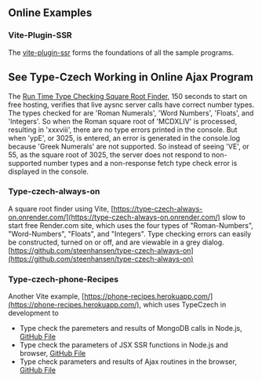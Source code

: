 
## Online Examples

### Vite-Plugin-SSR
The [vite-plugin-ssr](https://vite-plugin-ssr.com/) forms the foundations of all the sample programs. 

## See Type-Czech Working in Online Ajax Program
The [Run Time Type Checking Square Root Finder](https://type-czech-always-on.onrender.com/), 150 seconds to start on free hosting, verifies that
live aysnc server calls have correct number types. The types checked for are 'Roman Numerals', 'Word Numbers',
'Floats', and 'Integers'. So when the Roman square root of 'MCDXLIV' is processed, resulting in 'xxxviii', 
there are no type errors printed in the console. But when 'ypE', or 3025, is entered, an error is generated
in the console.log because 'Greek Numerals' are not supported. So instead of seeing 'VE', or 55,  as the 
square root of 3025, the server does not respond to non-supported number types and a non-response fetch 
type check error is displayed in the console.





### Type-czech-always-on
A square root finder using Vite, [https://type-czech-always-on.onrender.com/](https://type-czech-always-on.onrender.com/) slow
to start free Render.com site, which uses the four types of
"Roman-Numbers", "Word-Numbers", "Floats", and "Integers". Type checking errors
can easily be constructed, turned on or off, and are viewable in a grey dialog.
[https://github.com/steenhansen/type-czech-always-on](https://github.com/steenhansen/type-czech-always-on)


### Type-czech-phone-Recipes
Another Vite example, [https://phone-recipes.herokuapp.com/](https://phone-recipes.herokuapp.com/), which uses
TypeCzech in development to 
- Type check the paremeters and results of MongoDB calls in Node.js, 
    [GitHub File](https://github.com/steenhansen/type-czech-phone-recipes/blob/main/mongoose-database/tc-recipe-collections.js)
- Type check the parameters of JSX SSR functions in Node.js and browser,
    [GitHub File](https://github.com/steenhansen/type-czech-phone-recipes/blob/main/type-czech-jsx/tc_HomeRecipes_DEV.js)
- Type check parameters and results of Ajax routines in the browser,
    [GitHub File](https://github.com/steenhansen/type-czech-phone-recipes/blob/main/redux-store/tc-ajax-calls_DEV.js)
